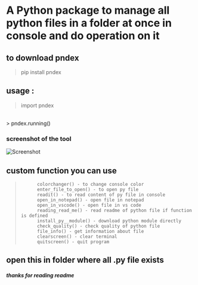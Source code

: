# A Python package to manage all python files in a folder at once in console and do operation on it

## to download pndex
>pip install pndex

## usage :
> import pndex
<br>
> pndex.running()

### screenshot of the tool
![Screenshot](pndex.png)

## custom function you can use
>			colorchanger() - to change console color
>			enter_file_to_open() - to open py file
>			readit() - to read content of py file in console
>			open_in_notepad() - open file in notepad
>			open_in_vscode() - open file in vs code
>			reading_read_me() - read readme of python file if function is defined
>			install_py__module() - download python module directly
>			check_quality() - check quality of python file
>			file_info() - get information about file
>			clearscreen() - clear terminal
>			quitscreen() - quit program

## open this in folder where all .py file exists

##### thanks for reading readme